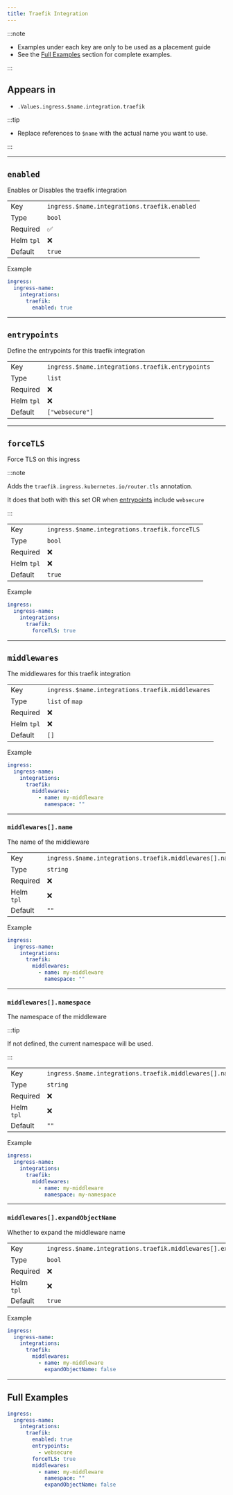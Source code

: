 ```yaml
---
title: Traefik Integration
---
```


:::note

- Examples under each key are only to be used as a placement guide
- See the [Full Examples](/common/ingress/traefik#full-examples) section for complete examples.

:::

## Appears in

- `.Values.ingress.$name.integration.traefik`

:::tip

- Replace references to `$name` with the actual name you want to use.

:::

---

## `enabled`

Enables or Disables the traefik integration

|            |                                              |
| ---------- | -------------------------------------------- |
| Key        | `ingress.$name.integrations.traefik.enabled` |
| Type       | `bool`                                       |
| Required   | ✅                                            |
| Helm `tpl` | ❌                                            |
| Default    | `true`                                       |

Example

```yaml
ingress:
  ingress-name:
    integrations:
      traefik:
        enabled: true
```

---

## `entrypoints`

Define the entrypoints for this traefik integration

|            |                                                  |
| ---------- | ------------------------------------------------ |
| Key        | `ingress.$name.integrations.traefik.entrypoints` |
| Type       | `list`                                           |
| Required   | ❌                                                |
| Helm `tpl` | ❌                                                |
| Default    | `["websecure"]`                                  |

---

## `forceTLS`

Force TLS on this ingress

:::note

Adds the `traefik.ingress.kubernetes.io/router.tls` annotation.

It does that both with this set OR when [entrypoints](/common/ingress/traefik#entrypoints) include `websecure`

:::

|            |                                               |
| ---------- | --------------------------------------------- |
| Key        | `ingress.$name.integrations.traefik.forceTLS` |
| Type       | `bool`                                        |
| Required   | ❌                                             |
| Helm `tpl` | ❌                                             |
| Default    | `true`                                        |

Example

```yaml
ingress:
  ingress-name:
    integrations:
      traefik:
        forceTLS: true
```

---

## `middlewares`

The middlewares for this traefik integration

|            |                                                  |
| ---------- | ------------------------------------------------ |
| Key        | `ingress.$name.integrations.traefik.middlewares` |
| Type       | `list` of `map`                                  |
| Required   | ❌                                                |
| Helm `tpl` | ❌                                                |
| Default    | `[]`                                             |

Example

```yaml
ingress:
  ingress-name:
    integrations:
      traefik:
        middlewares:
          - name: my-middleware
            namespace: ""
```

---

### `middlewares[].name`

The name of the middleware

|            |                                                         |
| ---------- | ------------------------------------------------------- |
| Key        | `ingress.$name.integrations.traefik.middlewares[].name` |
| Type       | `string`                                                |
| Required   | ❌                                                       |
| Helm `tpl` | ❌                                                       |
| Default    | `""`                                                    |

Example

```yaml
ingress:
  ingress-name:
    integrations:
      traefik:
        middlewares:
          - name: my-middleware
            namespace: ""
```

---

### `middlewares[].namespace`

The namespace of the middleware

:::tip

If not defined, the current namespace will be used.

:::

|            |                                                              |
| ---------- | ------------------------------------------------------------ |
| Key        | `ingress.$name.integrations.traefik.middlewares[].namespace` |
| Type       | `string`                                                     |
| Required   | ❌                                                            |
| Helm `tpl` | ❌                                                            |
| Default    | `""`                                                         |

Example

```yaml
ingress:
  ingress-name:
    integrations:
      traefik:
        middlewares:
          - name: my-middleware
            namespace: my-namespace
```

---

### `middlewares[].expandObjectName`

Whether to expand the middleware name

|            |                                                                     |
| ---------- | ------------------------------------------------------------------- |
| Key        | `ingress.$name.integrations.traefik.middlewares[].expandObjectName` |
| Type       | `bool`                                                              |
| Required   | ❌                                                                   |
| Helm `tpl` | ❌                                                                   |
| Default    | `true`                                                              |

Example

```yaml
ingress:
  ingress-name:
    integrations:
      traefik:
        middlewares:
          - name: my-middleware
            expandObjectName: false
```

---

## Full Examples

```yaml
ingress:
  ingress-name:
    integrations:
      traefik:
        enabled: true
        entrypoints:
          - websecure
        forceTLS: true
        middlewares:
          - name: my-middleware
            namespace: ""
            expandObjectName: false
```
